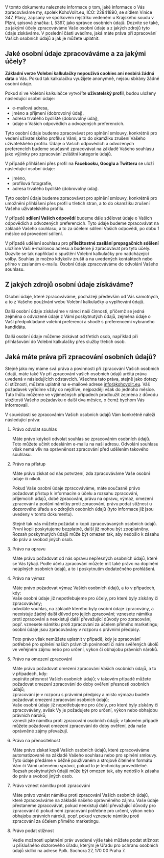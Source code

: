 V tomto dokumentu naleznete informace o tom, jaké informace o Vás zpracováváme my, spolek KohoVolit.eu, IČO: 22841890, se sídlem Vinice 347, Plasy, zapsaný ve spolkovém rejstříku vedeném u Krajského soudu v Plzni, spisová značka: L 5397, jako správce osobních údajů. Dozvíte se také, za jakými účely zpracováváme Vaše osobní údaje a z jakých zdrojů tyto údaje získáváme. V poslední části uvádíme, jaká máte práva při zpracování Vašich osobních údajů a jak je můžete uplatnit.

## Jaké osobní údaje zpracováváme a za jakými účely?

**Základní verze Volební kalkulačky nepoužívá cookies ani nesbírá žádná data** o Vás. Pokud tak kalkulačku využijete anonymně, nejsou sbírány žádné osobní údaje.

Pokud si ve Volební kalkulačce vytvoříte **uživatelský profil**, budou uloženy následující osobní údaje:

- e-mailová adresa,
- jméno a příjmení (dobrovolný údaj),
- adresa trvalého bydliště (dobrovolný údaj), 
- údaje o Vašich odpovědích a odvozených preferencích.

Tyto osobní údaje budeme zpracovávat pro splnění smlouvy, konkrétně pro vedení uživatelského profilu s Vámi, a to do okamžiku zrušení Vašeho uživatelského profilu. Údaje o Vašich odpovědích a odvozených preferencích budeme současně zpracovávat na základě Vašeho souhlasu jako výjimky pro zpracování zvláštní kategorie údajů.

V případě přihlášení přes profil na **Facebooku, Googlu a Twitteru** se uloží následující osobní údaje:

- jméno,
- profilová fotografie,
- adresa trvalého bydliště (dobrovolný údaj).

Tyto osobní údaje budeme zpracovávat pro splnění smlouvy, konkrétně pro umožnění přihlášení přes profil u třetích stran, a to do okamžiku zrušení Vašeho uživatelského profilu.

V případě **sdílení Vašich odpovědí** budeme dále sdělovat údaje o Vašich odpovědích a odvozených preferencích. Tyto údaje budeme zpracovávat na základě Vašeho souhlasu, a to za účelem sdílení Vašich odpovědí, po dobu 1 měsíce od provedení sdílení.

V případě udělení souhlasu pro **příležitostné zasílání propagačních sdělení** uložíme Vaši e-mailovou adresu a budeme ji zpracovávat pro tyto účely. Dozvíte se tak například o spuštění Volební kalkulačky pro nadcházející volby. Souhlas je možno kdykoliv zrušit a na uvedených kontaktech nebo přímo v zaslaném e-mailu. Osobní údaje zpracováváme do odvolání Vašeho souhlasu. 

## Z jakých zdrojů osobní údaje získáváme?

Osobní údaje, které zpracováváme, pocházejí především od Vás samotných, a to z Vašeho používání webu Volební kalkulačky a vyplňování údajů.

Další osobní údaje získáváme v rámci naší činnosti, přičemž se jedná zejména o odvozené údaje z Vámi poskytnutých údajů, zejména údaje o Vaší předpokládané volební preferenci a shodě s preferencemi vybraného kandidáta.

Další osobní údaje můžeme získávat od třetích osob, například při přihlašování do Volební kalkulačky přes služby třetích osob. 

## Jaká máte práva při zpracování osobních údajů?

Stejně jako my máme svá práva a povinnosti při zpracování Vašich osobních údajů, máte také Vy při zpracování vašich osobních údajů určitá práva uvedená v následujících odstavcích. Všechna tato práva, stejně jako dotazy či stížnosti, můžete uplatnit na e-mailové adrese info@kohovolit.eu. Váš požadavek vyřídíme vždy co nejdříve, nejpozději však do jednoho měsíce. Tuto lhůtu můžeme ve výjimečných případech prodloužit zejména z důvodu složitosti Vašeho požadavku o další dva měsíce, o čemž bychom Vás informovali.

V souvislosti se zpracováním Vašich osobních údajů Vám konkrétně náleží následující práva:

1. Právo odvolat souhlas

   Máte právo kdykoli odvolat souhlas se zpracováním osobních údajů. Toto můžete učinit odesláním e-mailu na naši adresu. Odvolání souhlasu však nemá vliv na oprávněnost zpracování před udělením takového souhlasu.

2. Právo na přístup

   Máte právo získat od nás potvrzení, zda zpracováváme Vaše osobní údaje či nikoli.
  
   Pokud Vaše osobní údaje zpracováváme, máte současně právo požadovat přístup k informacím o účelu a rozsahu zpracování, příjemcích údajů, době zpracování, právu na opravu, výmaz, omezení zpracování a podání námitky proti zpracování, právu podat stížnost u dozorového úřadu a o zdrojích osobních údajů (tyto informace již jsou uvedeny v tomto dokumentu). 
  
   Stejně tak nás můžete požádat o kopii zpracovávaných osobních údajů. První kopii poskytujeme bezplatně, další již mohou být zpoplatněny. Rozsah poskytnutých údajů může být omezen tak, aby nedošlo k zásahu do práv a svobod jiných osob. 

3. Právo na opravu

   Máte právo požadovat od nás opravu nepřesných osobních údajů, které se Vás týkají. Podle účelu zpracování můžete mít také právo na doplnění neúplných osobních údajů, a to i poskytnutím dodatečného prohlášení.

4. Právo na výmaz

   Máte právo požadovat výmaz Vašich osobních údajů, a to v případech, kdy:  
   Vaše osobní údaje již nepotřebujeme pro účely, pro které byly získány či zpracovávány;  
   odvoláte souhlas, na základě kterého byly osobní údaje zpracovány, a neexistuje žádný další důvod pro jejich zpracování;
   vznesete námitku proti zpracování a neexistují další převažující důvody pro zpracování, popř. vznesete námitku proti zpracování za účelem přímého marketingu;
   osobní údaje jsou zpracovávány v rozporu s právními předpisy.

   Toto právo však nemůžete uplatnit v případě, kdy je zpracování potřebné pro splnění našich právních povinností či nám svěřených úkolů ve veřejném zájmu nebo pro určení, výkon či obhajobu právních nároků.

5. Právo na omezení zpracování

   Máte právo požadovat omezení zpracování Vašich osobních údajů, a to v případech, kdy:  
   popíráte přesnost Vašich osobních údajů; v takovém případě můžete požadovat omezení zpracování do doby ověření přesnosti osobních údajů;  
   zpracování je v rozporu s právními předpisy a místo výmazu budete požadovat omezení zpracování osobních údajů;  
   Vaše osobní údaje již nepotřebujeme pro účely, pro které byly získány či zpracovávány, avšak Vy je požadujete pro určení, výkon nebo obhajobu právních nároků;  
   vznesli jste námitku proti zpracování osobních údajů; v takovém případě můžete požadovat omezení zpracování do doby ověření, zda naše oprávněné zájmy převažují.
  
6. Právo na přenositelnost
  
   Máte právo získat kopii Vašich osobních údajů, které zpracováváme automatizovaně na základě Vašeho souhlasu nebo pro splnění smlouvy. Tyto údaje předáme v běžně používaném a strojově čitelném formátu Vám či Vámi určenému správci, pokud to je technicky proveditelné. Rozsah poskytnutých údajů může být omezen tak, aby nedošlo k zásahu do práv a svobod jiných osob.  

7. Právo vznést námitku proti zpracování

   Máte právo vznést námitku proti zpracování Vašich osobních údajů, které zpracováváme na základě našeho oprávněného zájmu. Vaše údaje přestaneme zpracovávat, pokud neexistují další převažující důvody pro zpracování či pokud není zpracování potřebné pro určení, výkon nebo obhajobu právních nároků, popř. pokud vznesete námitku proti zpracování za účelem přímého marketingu.

8. Právo podat stížnost

   Vedle možnosti uplatnění práv uvedené výše také můžete podat stížnost u příslušného dozorového úřadu, kterým je Úřadu pro ochranu osobních údajů sídlící na adrese Pplk. Sochora 27, 170 00 Praha 7. 
